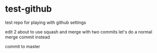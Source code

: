 # test-github
test repo for playing with github settings

edit 2
about to use squash and merge with two commits
let's do a normal merge commit instead

commit to master
